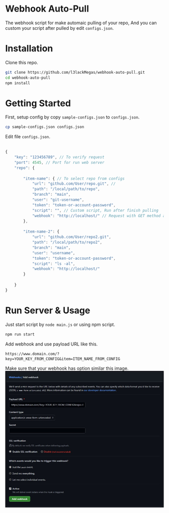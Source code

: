# Webhook Auto-Pull
 The webhook script for make automaic pulling of your repo, And you can custom your script after pulled by edit `configs.json`.

# Installation
Clone this repo.
```bash
git clone https://github.com/l3lackMegas/webhook-auto-pull.git
cd webhook-auto-pull
npm install
```

# Getting Started

First, setup config by copy `sample-configs.json` to `configs.json`.

```bash
cp sample-configs.json configs.json
```
Edit file `configs.json`.
```js

{
    "key": "123456789", // To verify request
    "port": 4545, // Port for run web server
    "repo": {

        "item-name": { // To select repo from configs
            "url": "github.com/User/repo.git", //
            "path": "/local/path/to/repo",
            "branch": "main",
            "user": "git-username",
            "token": "token-or-account-password",
            "script": "", // Custom script, Run after finish pulling
            "webhook": "http://localhost/" // Request with GET method after git pull successfully
        },

        "item-name-2": {
            "url": "github.com/User/repo2.git",
            "path": "/local/path/to/repo2",
            "branch": "main",
            "user": "username",
            "token": "token-or-account-password",
            "script": "ls -al",
            "webhook": "http://localhost/"
        }

    }
}
```
# Run Server & Usage
Just start script by `node main.js` or using npm script.
```bash
npm run start
```
Add webhook and use payload URL like this.
```
https://www.domain.com/?key=YOUR_KEY_FROM_CONFIG&item=ITEM_NAME_FROM_CONFIG
```
Make sure that your webhook has option similar this image.
![Webhook Add](https://github.com/l3lackMegas/webhook-auto-pull/raw/main/docs/add-webhook.jpg)
